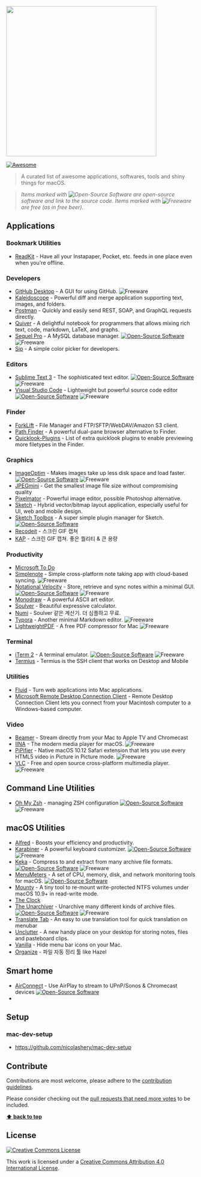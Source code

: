 <img src="https://cdn.rawgit.com/iCHAIT/awesome-osx/master/media/awesome-display.svg" width="400">

[![Awesome](https://cdn.rawgit.com/sindresorhus/awesome/d7305f38d29fed78fa85652e3a63e154dd8e8829/media/badge.svg)](https://github.com/sindresorhus/awesome)

> A curated list of awesome applications, softwares, tools and shiny things for macOS.

> *Items marked with ![Open-Source Software][OSS Icon] are open-source software and link to the source code. Items marked with ![Freeware][Freeware Icon] are free (as in free beer).*

## Applications

### Bookmark Utilities
- [ReadKit](http://readkitapp.com/) - Have all your Instapaper, Pocket, etc. feeds in one place even when you're offline.

### Developers
- [GitHub Desktop](https://desktop.github.com/) - A GUI for using GitHub. ![Freeware][Freeware Icon]
- [Kaleidoscope](http://www.kaleidoscopeapp.com/) - Powerful diff and merge application supporting text, images, and folders.
- [Postman](https://www.getpostman.com) - Quickly and easily send REST, SOAP, and GraphQL requests directly.
- [Quiver](http://happenapps.com/#quiver) - A delightful notebook for programmers that allows mixing rich text, code, markdown, LaTeX, and graphs.
- [Sequel Pro](http://www.sequelpro.com/) - A MySQL database manager. [![Open-Source Software][OSS Icon]](https://github.com/sequelpro/sequelpro) ![Freeware][Freeware Icon]
- [Sip](http://theolabrothers.com/) - A simple color picker for developers.

### Editors
- [Sublime Text 3](http://www.sublimetext.com/) - The sophisticated text editor. [![Open-Source Software][OSS Icon]](https://github.com/tekezo/Karabiner) ![Freeware][Freeware Icon]
- [Visual Studio Code](https://code.visualstudio.com) - Lightweight but powerful source code editor [![Open-Source Software][OSS Icon]](https://github.com/tekezo/Karabiner) ![Freeware][Freeware Icon]

### Finder
- [ForkLift](https://itunes.apple.com/us/app/forklift-file-manager-ftp/id412448059) - File Manager and FTP/SFTP/WebDAV/Amazon S3 client.
- [Path Finder](http://www.cocoatech.com/pathfinder/) - A powerful dual-pane browser alternative to Finder.
- [Quicklook-Plugins](https://github.com/sindresorhus/quick-look-plugins) - List of extra quicklook plugins to enable previewing more filetypes in the Finder.

### Graphics
- [ImageOptim](https://imageoptim.com/mac) - Makes images take up less disk space and load faster. [![Open-Source Software][OSS Icon]](https://github.com/ImageOptim/ImageOptim) ![Freeware][Freeware Icon]
- [JPEGmini](https://www.jpegmini.com) - Get the smallest image file size without compromising quality
- [Pixelmator](http://www.pixelmator.com/mac/) - Powerful image editor, possible Photoshop alternative.
- [Sketch](http://www.sketchapp.com/) - Hybrid vector/bitmap layout application, especially useful for UI, web and mobile design.
- [Sketch Toolbox](http://sketchtoolbox.com/) - A super simple plugin manager for Sketch. [![Open-Source Software][OSS Icon]](https://github.com/buzzfeed/Sketch-Toolbox)
- [Recodeit](https://recordit.co) - 스크린 GIF 캡쳐
- [KAP](https://getkap.co) - 스크린 GIF 캡쳐. 좋은 퀄리티 & 큰 용량

### Productivity
- [Microsoft To Do](https://todo.microsoft.com/tasks/)
- [Simplenote](https://simplenote.com/) - Simple cross-platform note taking app with cloud-based syncing. ![Freeware][Freeware Icon]
- [Notational Velocity](http://notational.net/) - Store, retrieve and sync notes within a minimal GUI. [![Open-Source Software][OSS Icon]](https://github.com/scrod/nv/) ![Freeware][Freeware Icon]
- [Monodraw](http://monodraw.helftone.com/) - A powerful ASCII art editor.
- [Soulver](http://www.acqualia.com/soulver/) - Beautiful expressive calculator.
- [Numi](https://numi.app) - Soulver 같은 계산기. 더 심플하고 무료.
- [Typora](http://www.typora.io/) - Another minimal Markdown editor. ![Freeware][Freeware Icon]
- [LightweightPDF](https://lightweightpdf.com) - A free PDF compressor for Mac ![Freeware][Freeware Icon]

### Terminal
- [iTerm 2](https://www.iterm2.com/) - A terminal emulator. [![Open-Source Software][OSS Icon]](https://github.com/gnachman/iTerm2) ![Freeware][Freeware Icon]
- [Termius](https://termius.com) - Termius is the SSH client that works on Desktop and Mobile

### Utilities
- [Fluid](http://fluidapp.com/) - Turn web applications into Mac applications.
- [Microsoft Remote Desktop Connection Client](https://www.microsoft.com/en-US/download/details.aspx?id=18140) - Remote Desktop Connection Client lets you connect from your Macintosh computer to a Windows-based computer.

### Video
- [Beamer](https://beamer-app.com) - Stream directly from your Mac to Apple TV and Chromecast
- [IINA](https://iina.io) - The modern media player for macOS. ![Freeware][Freeware Icon]
- [PiPifier](https://github.com/arnoappenzeller/PiPifier) - Native macOS 10.12 Safari extension that lets you use every HTML5 video in Picture in Picture mode. ![Freeware][Freeware Icon]
- [VLC](https://www.videolan.org/vlc/index.html) - Free and open source cross-platform multimedia player. ![Freeware][Freeware Icon]

## Command Line Utilities
- [Oh My Zsh](https://github.com/ohmyzsh/ohmyzsh) - managing ZSH configuration [![Open-Source Software][OSS Icon]](https://github.com/tekezo/Karabiner) ![Freeware][Freeware Icon]

## macOS Utilities
- [Alfred](https://www.alfredapp.com/) - Boosts your efficiency and productivity.
- [Karabiner](https://pqrs.org/osx/karabiner/) - A powerful keyboard customizer. [![Open-Source Software][OSS Icon]](https://github.com/tekezo/Karabiner) ![Freeware][Freeware Icon]
- [Keka](http://www.kekaosx.com/en/) - Compress to and extract from many archive file formats. [![Open-Source Software][OSS Icon]](https://sourceforge.net/projects/keka/files/) ![Freeware][Freeware Icon]
- [MenuMeters](http://member.ipmu.jp/yuji.tachikawa/MenuMetersElCapitan/) - A set of CPU, memory, disk, and network monitoring tools for macOS. [![Open-Source Software][OSS Icon]](https://github.com/yujitach/MenuMeters)
- [Mounty](http://enjoygineering.com/mounty/) - A tiny tool to re-mount write-protected NTFS volumes under macOS 10.9+ in read-write mode.
- [The Clock](https://www.seense.com/the_clock/)
- [The Unarchiver](http://unarchiver.c3.cx/unarchiver) - Unarchive many different kinds of archive files. [![Open-Source Software][OSS Icon]](https://bitbucket.org/WAHa_06x36/theunarchiver) ![Freeware][Freeware Icon]
- [Translate Tab](http://translate-tab.com) - An easy to use translation tool for quick translation on menubar
- [Unclutter](https://unclutterapp.com) - A new handy place on your desktop for storing notes, files and pasteboard clips.
- [Vanilla](https://matthewpalmer.net/vanilla/) - Hide menu bar icons on your Mac.
- [Organize](https://github.com/tfeldmann/organize) - 파일 자동 정리 툴 like Hazel

## Smart home
- [AirConnect](https://github.com/philippe44/AirConnect) - Use AirPlay to stream to UPnP/Sonos & Chromecast devices [![Open-Source Software][OSS Icon]](https://bitbucket.org/WAHa_06x36/theunarchiver)
- 

## Setup

### mac-dev-setup
* https://github.com/nicolashery/mac-dev-setup

## Contribute

Contributions are most welcome, please adhere to the [contribution guidelines](.github/contributing.md).

Please consider checking out the [pull requests that need more votes](https://github.com/iCHAIT/awesome-macOS/pulls?q=is%3Apr+is%3Aopen+label%3A%22needs+endorsement%22) to be included.

**[⬆ back to top](#table-of-contents)**


## License

[![Creative Commons License](http://i.creativecommons.org/l/by/4.0/88x31.png)](https://creativecommons.org/licenses/by/4.0/)

This work is licensed under a [Creative Commons Attribution 4.0 International License](http://creativecommons.org/licenses/by/4.0/).

[chitchat]: https://github.com/stonesam92/ChitChat
[OSS Icon]: https://cdn.rawgit.com/iCHAIT/awesome-osx/master/media/oss.svg
[Freeware Icon]: https://cdn.rawgit.com/iCHAIT/awesome-osx/master/media/free.svg
